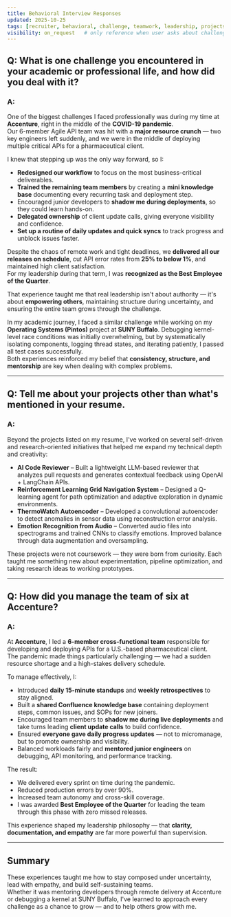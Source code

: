 ```yaml
---
title: Behavioral Interview Responses
updated: 2025-10-25
tags: [recruiter, behavioral, challenge, teamwork, leadership, projects]
visibility: on_request   # only reference when user asks about challenges, projects, or leadership experiences
---
```


## Q: What is one challenge you encountered in your academic or professional life, and how did you deal with it?

### A:
One of the biggest challenges I faced professionally was during my time at **Accenture**, right in the middle of the **COVID-19 pandemic**.  
Our 6-member Agile API team was hit with a **major resource crunch** — two key engineers left suddenly, and we were in the middle of deploying multiple critical APIs for a pharmaceutical client.

I knew that stepping up was the only way forward, so I:
- **Redesigned our workflow** to focus on the most business-critical deliverables.  
- **Trained the remaining team members** by creating a **mini knowledge base** documenting every recurring task and deployment step.  
- Encouraged junior developers to **shadow me during deployments**, so they could learn hands-on.  
- **Delegated ownership** of client update calls, giving everyone visibility and confidence.  
- **Set up a routine of daily updates and quick syncs** to track progress and unblock issues faster.  

Despite the chaos of remote work and tight deadlines, we **delivered all our releases on schedule**, cut API error rates from **25% to below 1%**, and maintained high client satisfaction.  
For my leadership during that term, I was **recognized as the Best Employee of the Quarter**.  

That experience taught me that real leadership isn't about authority — it's about **empowering others**, maintaining structure during uncertainty, and ensuring the entire team grows through the challenge.

In my academic journey, I faced a similar challenge while working on my **Operating Systems (Pintos)** project at **SUNY Buffalo**. Debugging kernel-level race conditions was initially overwhelming, but by systematically isolating components, logging thread states, and iterating patiently, I passed all test cases successfully.  
Both experiences reinforced my belief that **consistency, structure, and mentorship** are key when dealing with complex problems.

---

## Q: Tell me about your projects other than what's mentioned in your resume.

### A:
Beyond the projects listed on my resume, I've worked on several self-driven and research-oriented initiatives that helped me expand my technical depth and creativity:

- **AI Code Reviewer** – Built a lightweight LLM-based reviewer that analyzes pull requests and generates contextual feedback using OpenAI + LangChain APIs.  
- **Reinforcement Learning Grid Navigation System** – Designed a Q-learning agent for path optimization and adaptive exploration in dynamic environments.  
- **ThermoWatch Autoencoder** – Developed a convolutional autoencoder to detect anomalies in sensor data using reconstruction error analysis.  
- **Emotion Recognition from Audio** – Converted audio files into spectrograms and trained CNNs to classify emotions. Improved balance through data augmentation and oversampling.  

These projects were not coursework — they were born from curiosity. Each taught me something new about experimentation, pipeline optimization, and taking research ideas to working prototypes.

---

## Q: How did you manage the team of six at Accenture?

### A:
At **Accenture**, I led a **6-member cross-functional team** responsible for developing and deploying APIs for a U.S.-based pharmaceutical client.  
The pandemic made things particularly challenging — we had a sudden resource shortage and a high-stakes delivery schedule.

To manage effectively, I:
- Introduced **daily 15-minute standups** and **weekly retrospectives** to stay aligned.  
- Built a **shared Confluence knowledge base** containing deployment steps, common issues, and SOPs for new joiners.  
- Encouraged team members to **shadow me during live deployments** and take turns leading **client update calls** to build confidence.  
- Ensured **everyone gave daily progress updates** — not to micromanage, but to promote ownership and visibility.  
- Balanced workloads fairly and **mentored junior engineers** on debugging, API monitoring, and performance tracking.  

The result:  
- We delivered every sprint on time during the pandemic.  
- Reduced production errors by over 90%.  
- Increased team autonomy and cross-skill coverage.  
- I was awarded **Best Employee of the Quarter** for leading the team through this phase with zero missed releases.  

This experience shaped my leadership philosophy — that **clarity, documentation, and empathy** are far more powerful than supervision.  

---

## Summary
These experiences taught me how to stay composed under uncertainty, lead with empathy, and build self-sustaining teams.  
Whether it was mentoring developers through remote delivery at Accenture or debugging a kernel at SUNY Buffalo, I've learned to approach every challenge as a chance to grow — and to help others grow with me.
